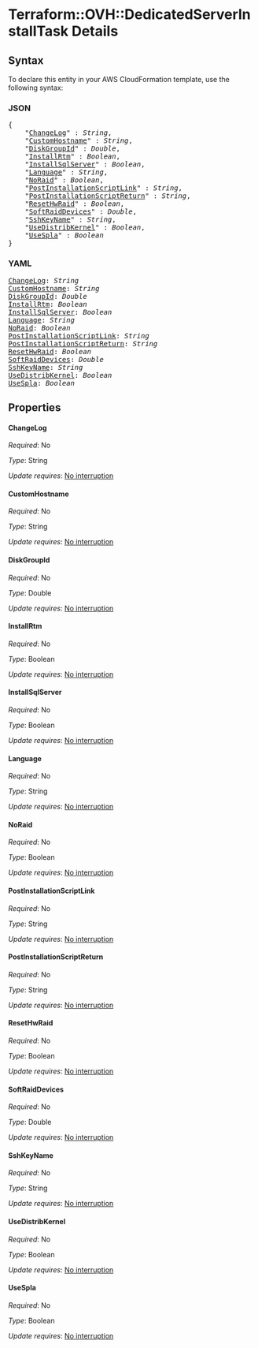# Terraform::OVH::DedicatedServerInstallTask Details

## Syntax

To declare this entity in your AWS CloudFormation template, use the following syntax:

### JSON

<pre>
{
    "<a href="#changelog" title="ChangeLog">ChangeLog</a>" : <i>String</i>,
    "<a href="#customhostname" title="CustomHostname">CustomHostname</a>" : <i>String</i>,
    "<a href="#diskgroupid" title="DiskGroupId">DiskGroupId</a>" : <i>Double</i>,
    "<a href="#installrtm" title="InstallRtm">InstallRtm</a>" : <i>Boolean</i>,
    "<a href="#installsqlserver" title="InstallSqlServer">InstallSqlServer</a>" : <i>Boolean</i>,
    "<a href="#language" title="Language">Language</a>" : <i>String</i>,
    "<a href="#noraid" title="NoRaid">NoRaid</a>" : <i>Boolean</i>,
    "<a href="#postinstallationscriptlink" title="PostInstallationScriptLink">PostInstallationScriptLink</a>" : <i>String</i>,
    "<a href="#postinstallationscriptreturn" title="PostInstallationScriptReturn">PostInstallationScriptReturn</a>" : <i>String</i>,
    "<a href="#resethwraid" title="ResetHwRaid">ResetHwRaid</a>" : <i>Boolean</i>,
    "<a href="#softraiddevices" title="SoftRaidDevices">SoftRaidDevices</a>" : <i>Double</i>,
    "<a href="#sshkeyname" title="SshKeyName">SshKeyName</a>" : <i>String</i>,
    "<a href="#usedistribkernel" title="UseDistribKernel">UseDistribKernel</a>" : <i>Boolean</i>,
    "<a href="#usespla" title="UseSpla">UseSpla</a>" : <i>Boolean</i>
}
</pre>

### YAML

<pre>
<a href="#changelog" title="ChangeLog">ChangeLog</a>: <i>String</i>
<a href="#customhostname" title="CustomHostname">CustomHostname</a>: <i>String</i>
<a href="#diskgroupid" title="DiskGroupId">DiskGroupId</a>: <i>Double</i>
<a href="#installrtm" title="InstallRtm">InstallRtm</a>: <i>Boolean</i>
<a href="#installsqlserver" title="InstallSqlServer">InstallSqlServer</a>: <i>Boolean</i>
<a href="#language" title="Language">Language</a>: <i>String</i>
<a href="#noraid" title="NoRaid">NoRaid</a>: <i>Boolean</i>
<a href="#postinstallationscriptlink" title="PostInstallationScriptLink">PostInstallationScriptLink</a>: <i>String</i>
<a href="#postinstallationscriptreturn" title="PostInstallationScriptReturn">PostInstallationScriptReturn</a>: <i>String</i>
<a href="#resethwraid" title="ResetHwRaid">ResetHwRaid</a>: <i>Boolean</i>
<a href="#softraiddevices" title="SoftRaidDevices">SoftRaidDevices</a>: <i>Double</i>
<a href="#sshkeyname" title="SshKeyName">SshKeyName</a>: <i>String</i>
<a href="#usedistribkernel" title="UseDistribKernel">UseDistribKernel</a>: <i>Boolean</i>
<a href="#usespla" title="UseSpla">UseSpla</a>: <i>Boolean</i>
</pre>

## Properties

#### ChangeLog

_Required_: No

_Type_: String

_Update requires_: [No interruption](https://docs.aws.amazon.com/AWSCloudFormation/latest/UserGuide/using-cfn-updating-stacks-update-behaviors.html#update-no-interrupt)

#### CustomHostname

_Required_: No

_Type_: String

_Update requires_: [No interruption](https://docs.aws.amazon.com/AWSCloudFormation/latest/UserGuide/using-cfn-updating-stacks-update-behaviors.html#update-no-interrupt)

#### DiskGroupId

_Required_: No

_Type_: Double

_Update requires_: [No interruption](https://docs.aws.amazon.com/AWSCloudFormation/latest/UserGuide/using-cfn-updating-stacks-update-behaviors.html#update-no-interrupt)

#### InstallRtm

_Required_: No

_Type_: Boolean

_Update requires_: [No interruption](https://docs.aws.amazon.com/AWSCloudFormation/latest/UserGuide/using-cfn-updating-stacks-update-behaviors.html#update-no-interrupt)

#### InstallSqlServer

_Required_: No

_Type_: Boolean

_Update requires_: [No interruption](https://docs.aws.amazon.com/AWSCloudFormation/latest/UserGuide/using-cfn-updating-stacks-update-behaviors.html#update-no-interrupt)

#### Language

_Required_: No

_Type_: String

_Update requires_: [No interruption](https://docs.aws.amazon.com/AWSCloudFormation/latest/UserGuide/using-cfn-updating-stacks-update-behaviors.html#update-no-interrupt)

#### NoRaid

_Required_: No

_Type_: Boolean

_Update requires_: [No interruption](https://docs.aws.amazon.com/AWSCloudFormation/latest/UserGuide/using-cfn-updating-stacks-update-behaviors.html#update-no-interrupt)

#### PostInstallationScriptLink

_Required_: No

_Type_: String

_Update requires_: [No interruption](https://docs.aws.amazon.com/AWSCloudFormation/latest/UserGuide/using-cfn-updating-stacks-update-behaviors.html#update-no-interrupt)

#### PostInstallationScriptReturn

_Required_: No

_Type_: String

_Update requires_: [No interruption](https://docs.aws.amazon.com/AWSCloudFormation/latest/UserGuide/using-cfn-updating-stacks-update-behaviors.html#update-no-interrupt)

#### ResetHwRaid

_Required_: No

_Type_: Boolean

_Update requires_: [No interruption](https://docs.aws.amazon.com/AWSCloudFormation/latest/UserGuide/using-cfn-updating-stacks-update-behaviors.html#update-no-interrupt)

#### SoftRaidDevices

_Required_: No

_Type_: Double

_Update requires_: [No interruption](https://docs.aws.amazon.com/AWSCloudFormation/latest/UserGuide/using-cfn-updating-stacks-update-behaviors.html#update-no-interrupt)

#### SshKeyName

_Required_: No

_Type_: String

_Update requires_: [No interruption](https://docs.aws.amazon.com/AWSCloudFormation/latest/UserGuide/using-cfn-updating-stacks-update-behaviors.html#update-no-interrupt)

#### UseDistribKernel

_Required_: No

_Type_: Boolean

_Update requires_: [No interruption](https://docs.aws.amazon.com/AWSCloudFormation/latest/UserGuide/using-cfn-updating-stacks-update-behaviors.html#update-no-interrupt)

#### UseSpla

_Required_: No

_Type_: Boolean

_Update requires_: [No interruption](https://docs.aws.amazon.com/AWSCloudFormation/latest/UserGuide/using-cfn-updating-stacks-update-behaviors.html#update-no-interrupt)

